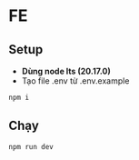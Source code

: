 # FE

## Setup

- **Dùng node lts (20.17.0)**
- Tạo file .env từ .env.example

```bash
npm i
```

## Chạy

```bash
npm run dev
```
